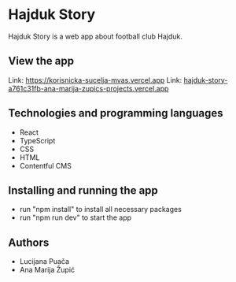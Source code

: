 # Hajduk Story
Hajduk Story is a web app about football club Hajduk. 
## View the app
Link: https://korisnicka-sucelja-mvas.vercel.app
Link: [hajduk-story-a761c31fb-ana-marija-zupics-projects.vercel.app](https://hajduk-story-a761c31fb-ana-marija-zupics-projects.vercel.app/)
## Technologies and programming languages
- React
- TypeScript
- CSS
- HTML
- Contentful CMS
## Installing and running the app
- run "npm install" to install all necessary packages
- run "npm run dev" to start the app
## Authors
- Lucijana Puača
- Ana Marija Župić


